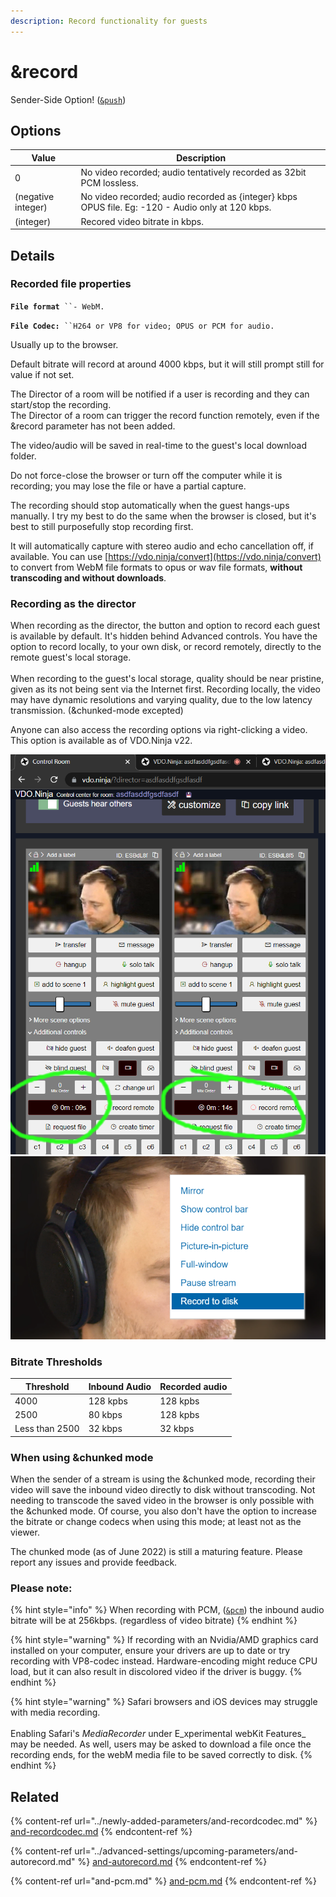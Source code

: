 ```yaml
---
description: Record functionality for guests
---
```


# \&record

Sender-Side Option! ([`&push`](push.md))

## Options

| Value              | Description                                                                                       |
| ------------------ | ------------------------------------------------------------------------------------------------- |
| 0                  | No video recorded; audio tentatively recorded as 32bit PCM lossless.                              |
| (negative integer) | No video recorded; audio recorded as {integer} kbps OPUS file. Eg: -120 - Audio only at 120 kbps. |
| (integer)          | Recored video bitrate in kbps.                                                                    |

## Details

### Recorded file properties

**`File format`**` ``- WebM.` &#x20;

**`File Codec:`**` ``H264 or VP8 for video; OPUS or PCM for audio.` &#x20;

Usually up to the browser.&#x20;

Default bitrate will record at around 4000 kbps, but it will still prompt still for value if not set.

The Director of a room will be notified if a user is recording and they can start/stop the recording.\
The Director of a room can trigger the record function remotely, even if the \&record parameter has not been added.

The video/audio will be saved in real-time to the guest's local download folder.

Do not force-close the browser or turn off the computer while it is recording; you may lose the file or have a partial capture.

The recording should stop automatically when the guest hangs-ups manually. I try my best to do the same when the browser is closed, but it's best to still purposefully stop recording first.

It will automatically capture with stereo audio and echo cancellation off, if available. You can use [https://vdo.ninja/convert](https://vdo.ninja/convert) to convert from WebM file formats to opus or wav file formats, **without transcoding and without downloads**.&#x20;

### Recording as the director

When recording as the director, the button and option to record each guest is available by default.  It's hidden behind Advanced controls.  You have the option to record locally, to your own disk, or record remotely, directly to the remote guest's local storage.\
\
When recording to the guest's local storage, quality should be near pristine, given as its not being sent via the Internet first.  Recording locally, the video may have dynamic resolutions and varying quality, due to the low latency transmission. (\&chunked-mode excepted)

Anyone can also access the recording options via right-clicking a video. This option is available as of VDO.Ninja v22.

![](<../.gitbook/assets/image (102).png>)![](<../.gitbook/assets/image (101) (1).png>)

### Bitrate Thresholds

| Threshold      | Inbound Audio | Recorded audio |
| -------------- | ------------- | -------------- |
| 4000           | 128 kpbs      | 128 kpbs       |
| 2500           | 80 kbps       | 128 kpbs       |
| Less than 2500 | 32 kbps       | 32 kbps        |

### When using \&chunked mode

When the sender of a stream is using the \&chunked mode, recording their video will save the inbound video directly to disk without transcoding. Not needing to transcode the saved video in the browser is only possible with the \&chunked mode. Of course, you also don't have the option to increase the bitrate or change codecs when using this mode; at least not as the viewer.

The chunked mode (as of June 2022) is still a maturing feature. Please report any issues and provide feedback.

### Please note:

{% hint style="info" %}
When recording with PCM, ([`&pcm`](and-pcm.md)) the inbound audio bitrate will be at 256kbps. (regardless of video bitrate)
{% endhint %}

{% hint style="warning" %}
If recording with an Nvidia/AMD graphics card installed on your computer, ensure your drivers are up to date or try recording with VP8-codec instead. Hardware-encoding might reduce CPU load, but it can also result in discolored video if the driver is buggy.
{% endhint %}

{% hint style="warning" %}
Safari browsers and iOS devices may struggle with media recording.\
\
Enabling Safari's _MediaRecorder_ under E_xperimental webKit Features_ may be needed. As well, users may be asked to download a file once the recording ends, for the webM media file to be saved correctly to disk.
{% endhint %}

## Related

{% content-ref url="../newly-added-parameters/and-recordcodec.md" %}
[and-recordcodec.md](../newly-added-parameters/and-recordcodec.md)
{% endcontent-ref %}

{% content-ref url="../advanced-settings/upcoming-parameters/and-autorecord.md" %}
[and-autorecord.md](../advanced-settings/upcoming-parameters/and-autorecord.md)
{% endcontent-ref %}

{% content-ref url="and-pcm.md" %}
[and-pcm.md](and-pcm.md)
{% endcontent-ref %}
